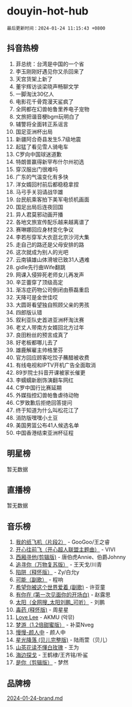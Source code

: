 # douyin-hot-hub

`最后更新时间：2024-01-24 11:15:43 +0800`

## 抖音热榜

1. 菲总统：台湾是中国的一个省
1. 李玉刚刚好遇见你又杀回来了
1. 天宫货架上新了
1. 董宇辉访谈梁晓声畅聊文学
1. 一脚淘汰30亿人
1. 电影花千骨霓漫天鲨疯了
1. 全网都在幻兽帕鲁里养电子宠物
1. 文旅把谐音梗bgm玩明白了
1. 辅警将全面转正系谣言
1. 国足亚洲杯出局
1. 新疆阿合奇县发生5.7级地震
1. 起猛了看见雪人骑电车
1. C罗向中国球迷道歉
1. 特朗普赢得新罕布什尔州初选
1. 穿汉服出门很难吗
1. 广东的气温变化有多快
1. 洋女婿回村前后都稳稳拿捏
1. 马弓手关羽请战华雄
1. 台民航乘客拍下美军电侦机画面
1. 国足出局后连夜回国
1. 异人君莫邪动画开播
1. 各地文旅宣传配乐越来越离谱了
1. 赛琳娜回应身材变化争议
1. 李若彤穿军大衣逛北京沙河大集
1. 走自己的路还是父母安排的路
1. 这次就成为别人的光吧
1. 云南镇雄山体滑坡已致31人遇难
1. gidle先行曲Wife翻跳
1. 网课入侵猝死老师女儿再发声
1. 辛芷蕾穿了顶级高定
1. 渐冻症药物公司倒闭由蔡磊重启
1. 天降可是金世佳哎
1. 大圆哥看望独自照顾父亲的男孩
1. 四郎版认错
1. 叙利亚队史首进亚洲杯淘汰赛
1. 老丈人带南方女婿回北方过年
1. 良田粉丝的预言成真了
1. 好老板都哪儿去了
1. 雄鹿解雇主帅格里芬
1. 官方回应顾客吃饺子蘸醋被收费
1. 有线电视和IPTV开机广告全面取消
1. 89岁院士抖音开课被家长催更
1. 李蠕蠕新剧饰演翻车网红
1. C罗中国行比赛延期
1. 外媒指控幻兽帕鲁虐待动物
1. C罗致歉后拒绝回答提问
1. 终于知道为什么叫松花江了
1. 消防版嘿嘿小土豆
1. 美国男篮公布41人候选名单
1. 中国香港结束亚洲杯征程

## 明星榜

暂无数据

## 直播榜

暂无数据

## 音乐榜

1. [我的纸飞机（片段2）](https://sf86-cdn-tos.douyinstatic.com/obj/tos-cn-ve-2774/oM2ZrKcg2CD5AeRB2gkeXOFB1IxAGJdZPazYHf) - GooGoo/王之睿
1. [开心往前飞（开心超人联盟主题曲）](https://sf86-cdn-tos.douyinstatic.com/obj/tos-cn-ve-2774/9d8fb7c82cf1421fb93a9fe925275e0a) - VIVI
1. [西厢寻他(剪辑版)](https://sf86-cdn-tos.douyinstatic.com/obj/tos-cn-ve-2774/oUsAVfAQKlRNxEv5qxvIB8o5qmIWUcXbzJKJhw) - 唐伯虎Annie、伯爵Johnny
1. [追寻你（万物复苏版）](https://sf3-cdn-tos.douyinstatic.com/obj/tos-cn-ve-2774/oYeAZJsbjIDit9APmBg8u6uDUQnHmoCf3gbo74) - 王天戈/川青
1. [陷阱（释怀版）](https://sf6-cdn-tos.douyinstatic.com/obj/tos-cn-ve-2774/oE8C21LeZrzKLDFfQYgMzx4GAIHageG5IzayY7) - Zy/白允y
1. [可能（副歌）](https://sf86-cdn-tos.douyinstatic.com/obj/tos-cn-ve-2774/cde1731888894259b333569393c2fb51) - 程响
1. [希望你被这个世界爱着 (副歌)](https://sf86-cdn-tos.douyinstatic.com/obj/tos-cn-ve-2774/oUHCmWQfZlE3QQBKBeD8rCFLpJzPgCpImhsxMt) - 许亚童
1. [有你在 (第一次见面你的开场白)](https://sf3-cdn-tos.douyinstatic.com/obj/tos-cn-ve-2774/oAthrQ3ClJBfI57uBoFEgNDYtNCZ0TSYQQfxQ0) - 赵露思
1. [太阳（全网搜_太阳刘鹏_可听）](https://sf3-cdn-tos.douyinstatic.com/obj/tos-cn-ve-2774/ogWbyIQnlBFImVbeDocRdCIYtBHlbJXgfZMvgz) - 刘鹏
1. [毒药 (释怀版)](https://sf3-cdn-tos.douyinstatic.com/obj/tos-cn-ve-2774/oYILMEAzspdZBIzy4frJNB8ZHPHWAhiwowd4Ad) - 周星星
1. [Love Lee](https://sf86-cdn-tos.douyinstatic.com/obj/tos-cn-ve-2774/o05GbkJGbCBTdDnMtB0fwOYgkeZp23vrWQDQBS) - AKMU (악뮤)
1. [梦游（1.2倍甜蜜版）](https://sf6-cdn-tos.douyinstatic.com/obj/tos-cn-ve-2774/o4gyAUm8hwufoEABmwVIiQtHsFuGzAEEWtNMzo) - 补菜Nveg
1. [慢慢-颜人中](https://sf86-cdn-tos.douyinstatic.com/obj/tos-cn-ve-2774/ocjHNfBXdBxQNC8ZGAeoLMFTUgtBg8bkExunDC) - 颜人中
1. [星光降落 (贝儿完整版)](https://sf3-cdn-tos.douyinstatic.com/obj/tos-cn-ve-2774/okwB9hAwyAtsFFkFBzAX1hOOfQuIoMNs0W2Mwr) - 陆雨萱（贝儿）
1. [山茶花读不懂白玫瑰](https://sf3-cdn-tos.douyinstatic.com/obj/tos-cn-ve-2774/osfn8B7DktrRHEPJgPCfDbw7QDQEkwC16BxZg9) - 王为
1. [海边探戈](https://sf86-cdn-tos.douyinstatic.com/obj/tos-cn-ve-2774/os9gE0VQCGqt6VQkZDyBBYvfSDY0QFe3vVmubn) - 王鹤棣/王齐铭/朴鲨
1. [是你（剪辑版）](https://sf3-cdn-tos.douyinstatic.com/obj/tos-cn-ve-2774/46019dae783c4c969944217fe1cfafc4) - 梦然

## 品牌榜

[2024-01-24-brand.md](2024-01-24-brand.md)
